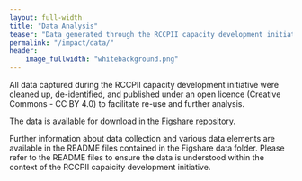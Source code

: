 ```yaml
---
layout: full-width
title: "Data Analysis"
teaser: "Data generated through the RCCPII capacity development initiative were de-identified and made available for re-use under an open license."
permalink: "/impact/data/"
header:
    image_fullwidth: "whitebackground.png"
---
```


All data captured during the RCCPII capacity development initiative were cleaned up, de-identified, and published under an open licence (Creative Commons - CC BY 4.0) to facilitate re-use and further analysis.

The data is available for download in the [Figshare repository](https://figshare.com/articles/RCCPII_Data/7928480).

Further information about data collection and various data elements are available in the README files contained in the Figshare data folder. Please refer to the README files to ensure the data is understood within the context of the RCCPII capaicity development initiative.

